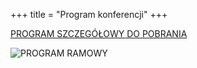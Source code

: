 +++
title = "Program konferencji"
+++


[PROGRAM SZCZEGÓŁOWY DO POBRANIA](PROGRAM_KONFERENCJI.pdf)


![PROGRAM RAMOWY](PROGRAM7_RAMOWY.png)
